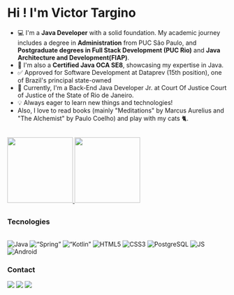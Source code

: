 # Hi ! I'm Victor Targino 

  
- 💻 I'm a **Java Developer** with a solid foundation. My academic journey includes a degree in **Administration** from PUC São Paulo, and **Postgraduate degrees in Full Stack Development (PUC Rio)** and **Java Architecture and Development(FIAP)**.
- 🥇 I'm also a **Certified Java OCA SE8**, showcasing my expertise in Java.
- ✅ Approved for Software Development at Dataprev (15th position), one of Brazil's principal state-owned
- 🚀 Currently, I'm a Back-End Java Developer Jr. at Court Of Justice Court of Justice of the State of Rio de Janeiro.
- 💡 Always eager to learn new things and technologies!
- Also, I love to read books (mainly "Meditations" by Marcus Aurelius and "The Alchemist" by Paulo Coelho) and play with my cats 🐈.

<h2></h2>
  <div>
  <a href="https://github.com/vtarginoo">
  <img height="150em" src="https://github-readme-stats.vercel.app/api?username=vtarginoo&amp;show_icons=true&amp;theme=dark&amp;include_all_commits=true&amp;count_private=true">
  <img height="150em" src="https://github-readme-stats.vercel.app/api/top-langs/?username=vtarginoo&amp;layout=compact&amp;langs_count=7&amp;theme=dark" >
</a></div>
<h2></h2>

 ### Tecnologies
<div style="display: inline_block"><br>
  <img alt="Java" src="https://img.shields.io/badge/Java-ED8B00?style=for-the-badge&logo=java&logoColor=white">
  <img alt=“Spring” src="https://img.shields.io/badge/Spring-6DB33F?style=for-the-badge&logo=spring&logoColor=white">
  <img alt=“Kotlin” src="https://img.shields.io/badge/Kotlin-0095D5?&style=for-the-badge&logo=kotlin&logoColor=white">
  <img alt="HTML5" src="https://img.shields.io/badge/HTML5-E34F26?style=for-the-badge&logo=html5&logoColor=white">
  <img alt="CSS3" src="https://img.shields.io/badge/CSS3-1572B6?style=for-the-badge&logo=css3&logoColor=white">
  <img alt="PostgreSQL" src="https://img.shields.io/badge/PostgreSQL-316192?style=for-the-badge&logo=postgresql&logoColor=white">
  <img alt="JS" src="https://img.shields.io/badge/JavaScript-F7DF1E?style=for-the-badge&logo=javascript&logoColor=black">
  <img alt="Android" src="https://img.shields.io/badge/Android-3DDC84?style=for-the-badge&logo=android&logoColor=white">
</div>

  ### Contact
  <a href="https://www.linkedin.com/in/vtarginoo/" target="_blank"><img src="https://img.shields.io/badge/-LinkedIn-%230077B5?style=for-the-badge&amp;logo=linkedin&amp;logoColor=white" target="_blank"></a>
   <a href="http://api.whatsapp.com/send?phone=5521996800927" target="_blank"><img src="https://img.shields.io/badge/WhatsApp-25D366?style=for-the-badge&logo=whatsapp&logoColor=white" target="_blank"></a> 
  <a href = "mailto:vtarginoo@gmail.com"><img src="https://img.shields.io/badge/-Gmail-%23333?style=for-the-badge&logo=gmail&logoColor=white" target="_blank"></a>
